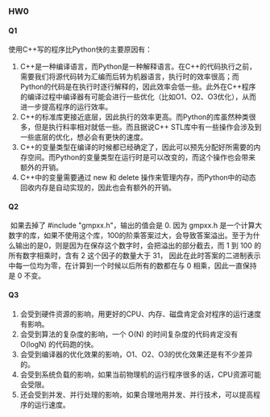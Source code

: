 ### HW0

#### Q1

使用C++写的程序比Python快的主要原因有：

1. C++是一种编译语言，而Python是一种解释语言。在C++的代码执行之前，需要我们将源代码转为汇编而后转为机器语言，执行时的效率很高；而Python的代码是在执行时逐行解释的，因此效率会低一些。此外在C++程序的编译过程中编译器有可能会进行一些优化（比如O1、O2、O3优化），从而进一步提高程序的运行效率。
2. C++的标准库更接近底层，因此执行的效率更高。而Python的库虽然种类很多，但是执行料率相对就低一些。而且据说C++ STL库中有一些操作会涉及到一些底层的优化，想必会有更快的速度。
3. C++的变量类型在编译的时候都已经确定了，因此可以预先分配好所需要的内存空间。而Python的变量类型在运行时是可以改变的，而这个操作也会带来额外的开销。
4. C++中的变量需要通过 new 和 delete 操作来管理内存，而Python中的动态回收内存是自动实现的，因此也会有额外的开销。

#### Q2

​		如果去掉了 #include "gmpxx.h"，输出的值会是 0. 因为 gmpxx.h 是一个计算大数字的库，如果不使用这个库，100的阶乘答案过大，会导致答案溢出。至于为什么输出的是0，则是因为在保存这个数字时，会把溢出的部分截去，而 1 到 100 的所有数字相乘时，含有 2 这个因子的数量大于 31， 因此在此时答案的二进制表示中每一位均为零，在计算到一个时候以后所有的数都在与 0 相乘，因此一直保持是 0 不变。

#### Q3

1. 会受到硬件资源的影响，用更好的CPU、内存、磁盘肯定会对程序的运行速度有影响。
2. 会受到算法的复杂度的影响，一个 O(N) 的时间复杂度的代码肯定没有 O(logN) 的代码跑的快。
3. 会受到编译器的优化效果的影响，O1、O2、O3的优化效果还是有不少差异的。
4. 会受到系统负载的影响，如果当前物理机的运行程序很多的话，CPU资源可能会受限。
5. 还会受到并发、并行处理的影响，如果合理地用并发、并行技术，可以提高程序的运行速度。